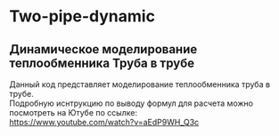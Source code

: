 # Two-pipe-dynamic
## Динамическое моделирование теплообменника Труба в трубе

Данный код представляет моделирование теплообменника труба в трубе.\
Подробную иснтрукцию по выводу формул для расчета можно посмотреть на Ютубе по ссылке: \
https://www.youtube.com/watch?v=aEdP9WH_Q3c
